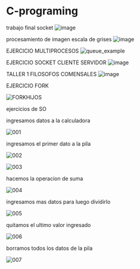 
# C-programing
trabajo final socket
![image](https://user-images.githubusercontent.com/29224671/233489691-764cae65-c09e-4308-a466-683804a1a333.png)

procesamiento de imagen escala de grises 
![image](https://user-images.githubusercontent.com/29224671/233487486-37b3b4b4-756b-400e-8d56-dc84fad357ab.png)

EJERCICIO MULTIPROCESOS
![queue_example](https://user-images.githubusercontent.com/29224671/228418832-4bc38ea7-2524-4fb8-af5b-ae8a7e35ecb4.png)

EJERCICIO SOCKET CLIENTE SERVIDOR
![image](https://user-images.githubusercontent.com/29224671/225476726-7372e644-0580-48fb-99b4-c8f8fe564e72.png)


TALLER 1 FILOSOFOS COMENSALES
![image](https://user-images.githubusercontent.com/29224671/223501130-65013031-3762-4687-a1e3-0d5c655bea80.png)


EJERCICIO FORK

![FORKHIJOS](https://user-images.githubusercontent.com/29224671/220223392-eb352def-ea36-40c7-9baf-175b8ce7eecc.png)

ejercicios de SO

ingresamos datos a la calculadora

![001](https://user-images.githubusercontent.com/29224671/217351858-d6acd7f2-07ed-4200-837a-8f2fa257db92.png)

ingresamos el primer dato a la pila

![002](https://user-images.githubusercontent.com/29224671/217351920-dc850cd9-2376-4795-8b11-748b18b060d7.png)


![003](https://user-images.githubusercontent.com/29224671/217351927-bd7c1f48-73e7-4cdc-a65f-6571cfaaaead.png)

hacemos la operacion de suma

![004](https://user-images.githubusercontent.com/29224671/217351932-848b6516-ad80-4847-b6e0-8319e6e18a73.png)

ingresamos mas datos para luego dividirlo

![005](https://user-images.githubusercontent.com/29224671/217351935-79f56435-9316-4623-ac11-3a798a164601.png)

quitamos el ultimo valor ingresado

![006](https://user-images.githubusercontent.com/29224671/217351943-33506d51-6674-41eb-8fde-00d1a9e605ea.png)

borramos todos los datos de la pila

![007](https://user-images.githubusercontent.com/29224671/217351953-b80327e2-0059-41cd-b3b1-3dfbebe6f55b.png)
